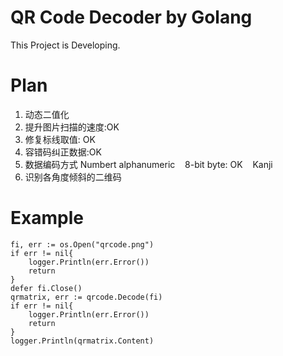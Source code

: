# QR Code Decoder by Golang

This Project is Developing.

# Plan

1. 动态二值化
2. 提升图片扫描的速度:OK
3. 修复标线取值: OK
4. 容错码纠正数据:OK
5. 数据编码方式
    Numbert
    alphanumeric
    8-bit byte: OK
    Kanji
6. 识别各角度倾斜的二维码

# Example

    fi, err := os.Open("qrcode.png")
    if err != nil{
        logger.Println(err.Error())
        return
    }
    defer fi.Close()
    qrmatrix, err := qrcode.Decode(fi)
    if err != nil{
        logger.Println(err.Error())
        return
    }
    logger.Println(qrmatrix.Content)
